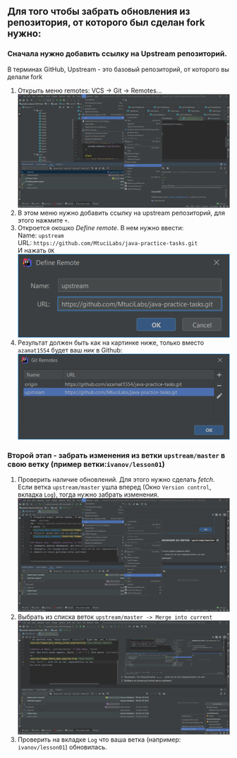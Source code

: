 ## Для того чтобы забрать обновления из репозитория, от которого был сделан fork нужно:  
### Сначала нужно добавить ссылку на Upstream репозиторий.
В терминах GitHub, Upstream - это базовый репозиторий, от которого вы делали fork
1. Открыть меню remotes: VCS -> Git -> Remotes...  
  ![picture menu remotes](../resources/images/remotes_menu.png?raw=true "Меню remotes")
2. В этом меню нужно добавить ссылку на upstream репозиторий, для этого нажмите `+`.  
3. Откроется окошко _Define remote_. В нем нужно ввести:  
Name: `upstream`  
URL: `https://github.com/MtuciLabs/java-practice-tasks.git`  
И нажать `OK`
  ![picture menu remotes](../resources/images/define_remote_window.png?raw=true "Окно Define remote")
4. Результат должен быть как на картинке ниже, только вместо `azamat1554` будет ваш _ник_ в Github:  
  ![picture menu remotes](../resources/images/git_remote_window.png?raw=true "Окно Define remote")

### Второй этап - забрать изменения из ветки `upstream/master` в свою ветку (пример ветки:`ivanov/lesson01`)
1. Проверить наличие обновлений. Для этого нужно сделать _fetch_. Если ветка `upstream/master` ушла вперед 
(Окно `Version control`, вкладка `Log`), тогда нужно забрать изменения.  
  ![picture menu remotes](../resources/images/fetch_menu.png?raw=true "Меню fetch")
2. Выбрать из списка веток `upstream/master -> Merge into current`  
  ![picture menu remotes](../resources/images/upstream_merge_into_current.png?raw=true "Меню Merge into current")
3. Проверить на вкладке `Log` что ваша ветка (например: `ivanov/lesson01`) обновилась.
